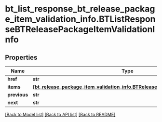 # bt_list_response_bt_release_package_item_validation_info.BTListResponseBTReleasePackageItemValidationInfo

## Properties
Name | Type | Description | Notes
------------ | ------------- | ------------- | -------------
**href** | **str** |  | [optional] 
**items** | [**[bt_release_package_item_validation_info.BTReleasePackageItemValidationInfo]**](BTReleasePackageItemValidationInfo.md) |  | [optional] 
**previous** | **str** |  | [optional] 
**next** | **str** |  | [optional] 

[[Back to Model list]](../README.md#documentation-for-models) [[Back to API list]](../README.md#documentation-for-api-endpoints) [[Back to README]](../README.md)


